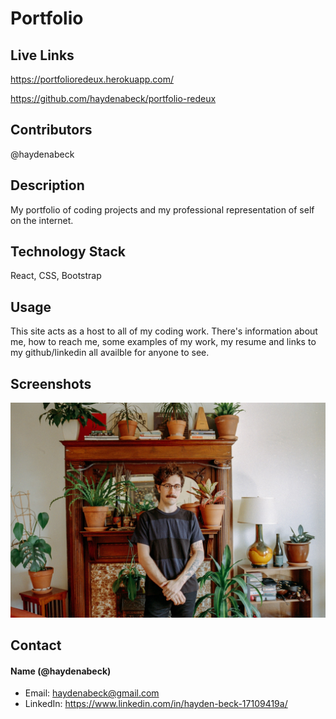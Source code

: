 # Portfolio

## Live Links

https://portfolioredeux.herokuapp.com/

https://github.com/haydenabeck/portfolio-redeux

## Contributors

@haydenabeck

## Description

My portfolio of coding projects and my professional representation of self on the internet.

## Technology Stack

React, CSS, Bootstrap

## Usage

This site acts as a host to all of my coding work. There's information about me, how to reach me, some examples of my work, my resume and links to my github/linkedin all availble for anyone to see.

## Screenshots

<img src="./src/assets/IMG_3385.JPG" alt="portfolio">

## Contact

#### Name (@haydenabeck)

- Email: [haydenabeck@gmail.com](haydenabeck@gmail.com)
- LinkedIn: https://www.linkedin.com/in/hayden-beck-17109419a/
